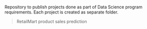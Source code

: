 Repository to publish projects done as part of Data Science program requirements. Each project is created as separate folder.

> RetailMart product sales prediction
